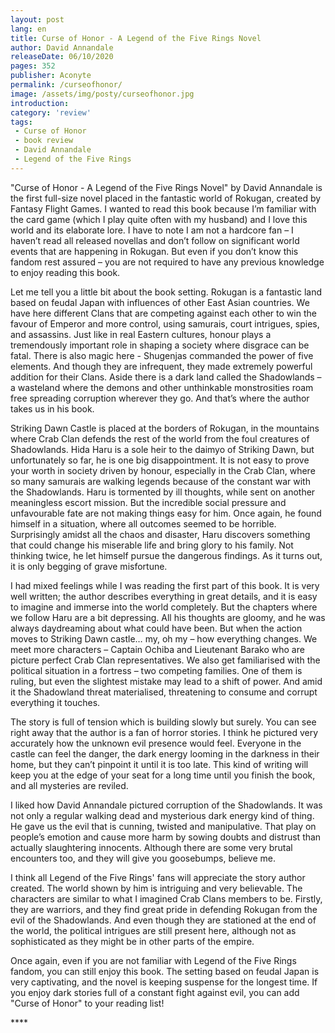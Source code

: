 ```yaml
---
layout: post
lang: en
title: Curse of Honor - A Legend of the Five Rings Novel
author: David Annandale
releaseDate: 06/10/2020
pages: 352
publisher: Aconyte
permalink: /curseofhonor/
image: /assets/img/posty/curseofhonor.jpg
introduction:
category: 'review'
tags:
 - Curse of Honor
 - book review
 - David Annandale
 - Legend of the Five Rings
---
```

  "Curse of Honor - A Legend of the Five Rings Novel" by David Annandale is the first full-size novel placed in the fantastic world of Rokugan, created by Fantasy Flight Games. I wanted to read this book because I’m familiar with the card game (which I play quite often with my husband) and I love this world and its elaborate lore. I have to note I am not a hardcore fan – I haven’t read all released novellas and don’t follow on significant world events that are happening in Rokugan. But even if you don’t know this fandom rest assured – you are not required to have any previous knowledge to enjoy reading this book.

  Let me tell you a little bit about the book setting. Rokugan is a fantastic land based on feudal Japan with influences of other East Asian countries. We have here different Clans that are competing against each other to win the favour of Emperor and more control, using samurais, court intrigues, spies, and assassins. Just like in real Eastern cultures, honour plays a tremendously important role in shaping a society where disgrace can be fatal. There is also magic here - Shugenjas commanded the power of five elements. And though they are infrequent, they made extremely powerful addition for their Clans. Aside there is a dark land called the Shadowlands – a wasteland where the demons and other unthinkable monstrosities roam free spreading corruption wherever they go. And that’s where the author takes us in his book.

  Striking Dawn Castle is placed at the borders of Rokugan, in the mountains where Crab Clan defends the rest of the world from the foul creatures of Shadowlands. Hida Haru is a sole heir to the daimyo of Striking Dawn, but unfortunately so far, he is one big disappointment. It is not easy to prove your worth in society driven by honour, especially in the Crab Clan, where so many samurais are walking legends because of the constant war with the Shadowlands. Haru is tormented by ill thoughts, while sent on another meaningless escort mission. But the incredible social pressure and unfavourable fate are not making things easy for him. Once again, he found himself in a situation, where all outcomes seemed to be horrible. Surprisingly amidst all the chaos and disaster, Haru discovers something that could change his miserable life and bring glory to his family. Not thinking twice, he let himself pursue the dangerous findings. As it turns out, it is only begging of grave misfortune.

  I had mixed feelings while I was reading the first part of this book. It is very well written; the author describes everything in great details, and it is easy to imagine and immerse into the world completely. But the chapters where we follow Haru are a bit depressing. All his thoughts are gloomy, and he was always daydreaming about what could have been. But when the action moves to Striking Dawn castle… my, oh my – how everything changes. We meet more characters – Captain Ochiba and Lieutenant Barako who are picture perfect Crab Clan representatives. We also get familiarised with the political situation in a fortress – two competing families. One of them is ruling, but even the slightest mistake may lead to a shift of power. And amid it the Shadowland threat materialised, threatening to consume and corrupt everything it touches.

  The story is full of tension which is building slowly but surely. You can see right away that the author is a fan of horror stories. I think he pictured very accurately how the unknown evil presence would feel. Everyone in the castle can feel the danger, the dark energy looming in the darkness in their home, but they can’t pinpoint it until it is too late. This kind of writing will keep you at the edge of your seat for a long time until you finish the book, and all mysteries are reviled.

  I liked how David Annandale pictured corruption of the Shadowlands. It was not only a regular walking dead and mysterious dark energy kind of thing. He gave us the evil that is cunning, twisted and manipulative. That play on people’s emotion and cause more harm by sowing doubts and distrust than actually slaughtering innocents. Although there are some very brutal encounters too, and they will give you goosebumps, believe me.

  I think all Legend of the Five Rings' fans will appreciate the story author created. The world shown by him is intriguing and very believable. The characters are similar to what I imagined Crab Clans members to be. Firstly, they are warriors, and they find great pride in defending Rokugan from the evil of the Shadowlands. And even though they are stationed at the end of the world, the political intrigues are still present here, although not as sophisticated as they might be in other parts of the empire.

  Once again, even if you are not familiar with Legend of the Five Rings fandom, you can still enjoy this book. The setting based on feudal Japan is very captivating, and the novel is keeping suspense for the longest time. If you enjoy dark stories full of a constant fight against evil, you can add "Curse of Honor" to your reading list!

\*\*\*\*
